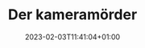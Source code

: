 ---
title: "Der kameramörder"
date: 2023-02-03T11:41:04+01:00
imdb: "https://www.imdb.com/title/tt1337338/"
weight: 4
---